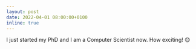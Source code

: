```yaml
---
layout: post
date: 2022-04-01 08:00:00+0100
inline: true
---
```


I just started my PhD and I am a Computer Scientist now. How exciting! :blush: